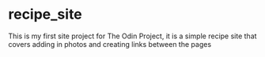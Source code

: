 # recipe_site
This is my first site project for The Odin Project, it is a simple recipe site that covers adding in photos and creating links between the pages
